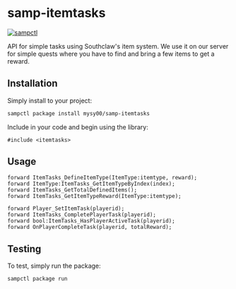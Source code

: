 # samp-itemtasks

[![sampctl](https://img.shields.io/badge/sampctl-samp--itemtasks-2f2f2f.svg?style=for-the-badge)](https://github.com/mysy00/samp-itemtasks)

API for simple tasks using Southclaw's item system.
We use it on our server for simple quests where you have to find and bring a few items to get a reward.

## Installation

Simply install to your project:

```bash
sampctl package install mysy00/samp-itemtasks
```

Include in your code and begin using the library:

```pawn
#include <itemtasks>
```

## Usage

```pawn
forward ItemTasks_DefineItemType(ItemType:itemtype, reward);
forward ItemType:ItemTasks_GetItemTypeByIndex(index);
forward ItemTasks_GetTotalDefinedItems();
forward ItemTasks_GetItemTypeReward(ItemType:itemtype);

forward Player_SetItemTask(playerid);
forward ItemTasks_CompletePlayerTask(playerid);
forward bool:ItemTasks_HasPlayerActiveTask(playerid);
forward OnPlayerCompleteTask(playerid, totalReward);
```

## Testing

<!--
Depending on whether your package is tested via in-game "demo tests" or
y_testing unit-tests, you should indicate to readers what to expect below here.
-->

To test, simply run the package:

```bash
sampctl package run
```
